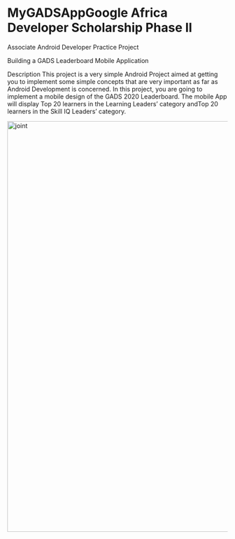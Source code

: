 # MyGADSAppGoogle Africa Developer Scholarship Phase II
Associate Android Developer Practice Project

Building a GADS Leaderboard Mobile Application

Description
This project is a very simple Android Project aimed at getting you to implement some simple
concepts that are very important as far as Android Development is concerned.
In this project, you are going to implement a mobile design of the GADS 2020 Leaderboard.
The mobile App will display ​Top 20 learners in the Learning Leaders’ category and ​Top 20 learners
in the Skill IQ Leaders’ category.


<img width="940" alt="joint" src="https://user-images.githubusercontent.com/28142244/129281745-b7b0550a-248e-4eea-981c-d2deba6df29b.png">






